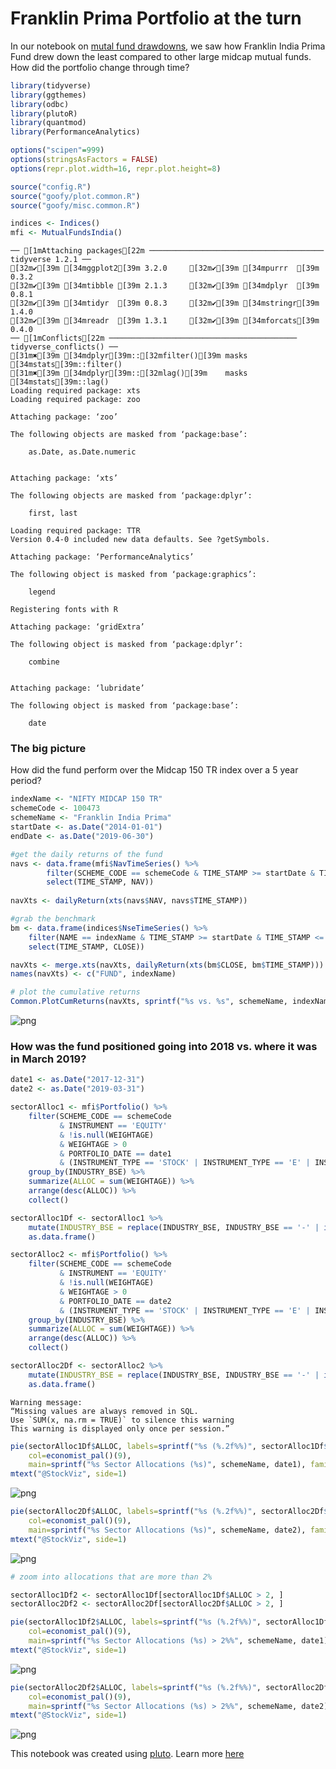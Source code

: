 
# Franklin Prima Portfolio at the turn

In our notebook on [mutal fund drawdowns](https://github.com/stockviz/plutons/blob/master/mutual-fund-drawdown.R.ipynb), we saw how Franklin India Prima Fund drew down the least compared to other large midcap mutual funds. How did the portfolio change through time?


```R
library(tidyverse)
library(ggthemes)
library(odbc)
library(plutoR)
library(quantmod)
library(PerformanceAnalytics)

options("scipen"=999)
options(stringsAsFactors = FALSE)
options(repr.plot.width=16, repr.plot.height=8)

source("config.R")
source("goofy/plot.common.R")
source("goofy/misc.common.R")

indices <- Indices()
mfi <- MutualFundsIndia()
```

    ── [1mAttaching packages[22m ─────────────────────────────────────── tidyverse 1.2.1 ──
    [32m✔[39m [34mggplot2[39m 3.2.0     [32m✔[39m [34mpurrr  [39m 0.3.2
    [32m✔[39m [34mtibble [39m 2.1.3     [32m✔[39m [34mdplyr  [39m 0.8.1
    [32m✔[39m [34mtidyr  [39m 0.8.3     [32m✔[39m [34mstringr[39m 1.4.0
    [32m✔[39m [34mreadr  [39m 1.3.1     [32m✔[39m [34mforcats[39m 0.4.0
    ── [1mConflicts[22m ────────────────────────────────────────── tidyverse_conflicts() ──
    [31m✖[39m [34mdplyr[39m::[32mfilter()[39m masks [34mstats[39m::filter()
    [31m✖[39m [34mdplyr[39m::[32mlag()[39m    masks [34mstats[39m::lag()
    Loading required package: xts
    Loading required package: zoo
    
    Attaching package: ‘zoo’
    
    The following objects are masked from ‘package:base’:
    
        as.Date, as.Date.numeric
    
    
    Attaching package: ‘xts’
    
    The following objects are masked from ‘package:dplyr’:
    
        first, last
    
    Loading required package: TTR
    Version 0.4-0 included new data defaults. See ?getSymbols.
    
    Attaching package: ‘PerformanceAnalytics’
    
    The following object is masked from ‘package:graphics’:
    
        legend
    
    Registering fonts with R
    
    Attaching package: ‘gridExtra’
    
    The following object is masked from ‘package:dplyr’:
    
        combine
    
    
    Attaching package: ‘lubridate’
    
    The following object is masked from ‘package:base’:
    
        date
    


### The big picture

How did the fund perform over the Midcap 150 TR index over a 5 year period?


```R
indexName <- "NIFTY MIDCAP 150 TR"
schemeCode <- 100473
schemeName <- "Franklin India Prima"
startDate <- as.Date("2014-01-01")
endDate <- as.Date("2019-06-30")
```


```R
#get the daily returns of the fund
navs <- data.frame(mfi$NavTimeSeries() %>%
        filter(SCHEME_CODE == schemeCode & TIME_STAMP >= startDate & TIME_STAMP <= endDate) %>%
        select(TIME_STAMP, NAV))
    
navXts <- dailyReturn(xts(navs$NAV, navs$TIME_STAMP))

#grab the benchmark
bm <- data.frame(indices$NseTimeSeries() %>%
    filter(NAME == indexName & TIME_STAMP >= startDate & TIME_STAMP <= endDate) %>%
    select(TIME_STAMP, CLOSE))

navXts <- merge.xts(navXts, dailyReturn(xts(bm$CLOSE, bm$TIME_STAMP)))
names(navXts) <- c("FUND", indexName)
```


```R
# plot the cumulative returns
Common.PlotCumReturns(navXts, sprintf("%s vs. %s", schemeName, indexName), "")
```


![png](Franklin-India-Prima.R_files/Franklin-India-Prima.R_5_0.png)


### How was the fund positioned going into 2018 vs. where it was in March 2019?


```R
date1 <- as.Date("2017-12-31")
date2 <- as.Date("2019-03-31")

sectorAlloc1 <- mfi$Portfolio() %>%
    filter(SCHEME_CODE == schemeCode 
           & INSTRUMENT == 'EQUITY' 
           & !is.null(WEIGHTAGE)
           & WEIGHTAGE > 0
           & PORTFOLIO_DATE == date1
           & (INSTRUMENT_TYPE == 'STOCK' | INSTRUMENT_TYPE == 'E' | INSTRUMENT_TYPE == '' | is.null(INSTRUMENT_TYPE))) %>%
    group_by(INDUSTRY_BSE) %>%
    summarize(ALLOC = sum(WEIGHTAGE)) %>%
    arrange(desc(ALLOC)) %>%
    collect()

sectorAlloc1Df <- sectorAlloc1 %>%
    mutate(INDUSTRY_BSE = replace(INDUSTRY_BSE, INDUSTRY_BSE == '-' | is.na(INDUSTRY_BSE), 'UNK')) %>%
    as.data.frame()

sectorAlloc2 <- mfi$Portfolio() %>%
    filter(SCHEME_CODE == schemeCode 
           & INSTRUMENT == 'EQUITY' 
           & !is.null(WEIGHTAGE)
           & WEIGHTAGE > 0
           & PORTFOLIO_DATE == date2
           & (INSTRUMENT_TYPE == 'STOCK' | INSTRUMENT_TYPE == 'E' | INSTRUMENT_TYPE == '' | is.null(INSTRUMENT_TYPE))) %>%
    group_by(INDUSTRY_BSE) %>%
    summarize(ALLOC = sum(WEIGHTAGE)) %>%
    arrange(desc(ALLOC)) %>%
    collect()

sectorAlloc2Df <- sectorAlloc2 %>%
    mutate(INDUSTRY_BSE = replace(INDUSTRY_BSE, INDUSTRY_BSE == '-' | is.na(INDUSTRY_BSE), 'UNK')) %>%
    as.data.frame()

```

    Warning message:
    “Missing values are always removed in SQL.
    Use `SUM(x, na.rm = TRUE)` to silence this warning
    This warning is displayed only once per session.”


```R
pie(sectorAlloc1Df$ALLOC, labels=sprintf("%s (%.2f%%)", sectorAlloc1Df$INDUSTRY, sectorAlloc1Df$ALLOC), 
    col=economist_pal()(9), 
    main=sprintf("%s Sector Allocations (%s)", schemeName, date1), family='Segoe UI', init.angle=45)
mtext("@StockViz", side=1)
```


![png](Franklin-India-Prima.R_files/Franklin-India-Prima.R_8_0.png)



```R
pie(sectorAlloc2Df$ALLOC, labels=sprintf("%s (%.2f%%)", sectorAlloc2Df$INDUSTRY, sectorAlloc2Df$ALLOC), 
    col=economist_pal()(9), 
    main=sprintf("%s Sector Allocations (%s)", schemeName, date2), family='Segoe UI', init.angle=45)
mtext("@StockViz", side=1)
```


![png](Franklin-India-Prima.R_files/Franklin-India-Prima.R_9_0.png)



```R
# zoom into allocations that are more than 2%

sectorAlloc1Df2 <- sectorAlloc1Df[sectorAlloc1Df$ALLOC > 2, ]
sectorAlloc2Df2 <- sectorAlloc2Df[sectorAlloc2Df$ALLOC > 2, ]
```


```R
pie(sectorAlloc1Df2$ALLOC, labels=sprintf("%s (%.2f%%)", sectorAlloc1Df2$INDUSTRY, sectorAlloc1Df2$ALLOC), 
    col=economist_pal()(9), 
    main=sprintf("%s Sector Allocations (%s) > 2%%", schemeName, date1), family='Segoe UI', init.angle=45)
mtext("@StockViz", side=1)
```


![png](Franklin-India-Prima.R_files/Franklin-India-Prima.R_11_0.png)



```R
pie(sectorAlloc2Df2$ALLOC, labels=sprintf("%s (%.2f%%)", sectorAlloc2Df2$INDUSTRY, sectorAlloc2Df2$ALLOC), 
    col=economist_pal()(9), 
    main=sprintf("%s Sector Allocations (%s) > 2%%", schemeName, date2), family='Segoe UI', init.angle=45)
mtext("@StockViz", side=1)
```


![png](Franklin-India-Prima.R_files/Franklin-India-Prima.R_12_0.png)


This notebook was created using [pluto](http://pluto.studio). Learn more [here](https://github.com/shyams80/pluto)
